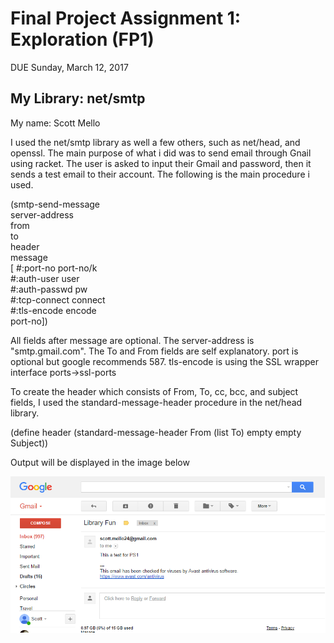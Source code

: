 # Final Project Assignment 1: Exploration (FP1)
DUE Sunday, March 12, 2017


## My Library: net/smtp
My name: Scott Mello

I used the net/smtp library as well a few others, such as net/head, and openssl.
The main purpose of what i did was to send email through Gnail using racket. 
The user is asked to input their Gmail and password, then it sends a test
email to their account. The following is the main procedure i used.

(smtp-send-message	 	
        server-address	 	 	 	 
 	 	from	 	 	 	 
 	 	to	 	 	 	 
 	 	header	 	 	 	 
 	 	message	 	 	 	 
 	 [	#:port-no port-no/k	 	 	 	 
 	 	#:auth-user user	 	 	 	 
 	 	#:auth-passwd pw	 	 	 	 
 	 	#:tcp-connect connect	 	 	 	 
 	 	#:tls-encode encode	 	 	 	 
 	 	port-no])

        
All fields after message are optional. The server-address is "smtp.gmail.com". 
The To and From fields are self explanatory. port is optional but google 
recommends 587. tls-encode is using the SSL wrapper interface ports->ssl-ports

To create the header which consists of From, To, cc, bcc, and
subject fields, I used the standard-message-header procedure in the net/head
library.

(define header (standard-message-header From
                         (list To)
                         empty
                         empty
                         Subject))
                         


Output will be displayed in the image below
                         


![test image](/ps1_image.png?raw=true "test image")

